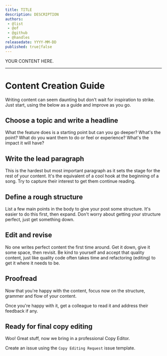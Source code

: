 ```yaml
---
title: TITLE
description: DESCRIPTION
authors: 
 - @list
 - @of
 - @github
 - @handles 
releasedate: YYYY-MM-DD
published: true|false
---
```


YOUR CONTENT HERE.

---

# Content Creation Guide

Writing content can seem daunting but don't wait for inspiration to strike. Just start, using the below as a guide and improve as you go.

## Choose a topic and write a headline

What the feature does is a starting point but can you go deeper? What's the point? What do you want them to do or feel or experience? What's the impact it will have?

## Write the lead paragraph

This is the hardest but most important paragraph as it sets the stage for the rest of your content. It's the equivalent of a cool hook at the beginning of a song. Try to capture their interest to get them continue reading.

## Define a rough structure

List a few main points in the body to give your post some structure. It's easier to do this first, then expand. Don't worry about getting your structure perfect, just get something down.

## Edit and revise

No one writes perfect content the first time around. Get it down, give it some space, then revisit. Be kind to yourself and accept that quality content, just like quality code often takes time and refactoring (editing) to get it where it needs to be.

## Proofread

Now that you're happy with the content, focus now on the structure, grammer and flow of your content.

Once you're happy with it, get a colleague to read it and address their feedback if any.

## Ready for final copy editing

Woo! Great stuff, now we bring in a professional Copy Editor.

Create an issue using the `Copy Editing Request` issue template.
